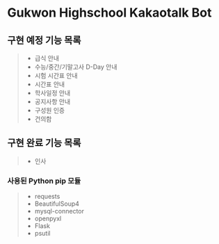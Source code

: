 # Gukwon Highschool Kakaotalk Bot

## 구현 예정 기능 목록

>- 급식 안내
>- 수능/중간/기말고사 D-Day 안내
>- 시험 시간표 안내
>- 시간표 안내
>- 학사일정 안내
>- 공지사항 안내
>- 구성원 인증
>- 건의함
    
## 구현 완료 기능 목록

>- 인사
  
### 사용된 Python pip 모듈

>- requests
>- BeautifulSoup4
>- mysql-connector
>- openpyxl
>- Flask
>- psutil